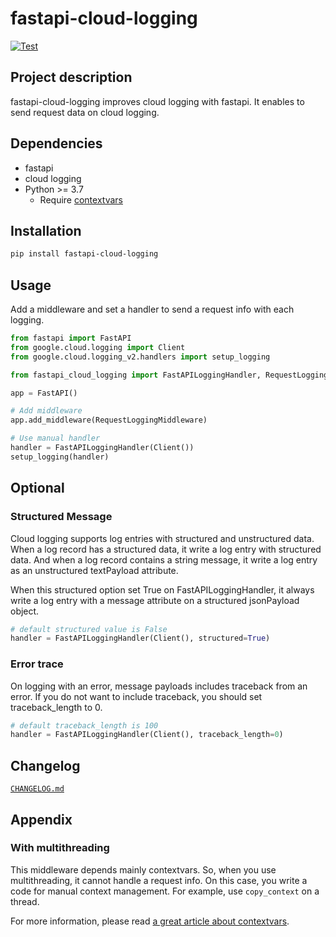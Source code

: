 # fastapi-cloud-logging

[![Test](https://github.com/quoth/fastapi-cloud-logging/actions/workflows/test.yaml/badge.svg)](https://github.com/quoth/fastapi-cloud-logging/actions/workflows/test.yaml)

## Project description

fastapi-cloud-logging improves cloud logging with fastapi. It enables to send request data on cloud logging.

## Dependencies

* fastapi
* cloud logging
* Python >= 3.7
  * Require [contextvars](https://docs.python.org/3/library/contextvars.html)

## Installation

```sh
pip install fastapi-cloud-logging
```

## Usage

Add a middleware and set a handler to send a request info with each logging.

```python
from fastapi import FastAPI
from google.cloud.logging import Client
from google.cloud.logging_v2.handlers import setup_logging

from fastapi_cloud_logging import FastAPILoggingHandler, RequestLoggingMiddleware

app = FastAPI()

# Add middleware
app.add_middleware(RequestLoggingMiddleware)

# Use manual handler
handler = FastAPILoggingHandler(Client())
setup_logging(handler)
```

## Optional

### Structured Message

Cloud logging supports log entries with structured and unstructured data.
When a log record has a structured data, it write a log entry with structured data. And when a log record contains a string message, it write a log entry as an unstructured textPayload attribute.

When this structured option set True on FastAPILoggingHandler, it always write a log entry with a message attribute on a structured jsonPayload object.

```python
# default structured value is False
handler = FastAPILoggingHandler(Client(), structured=True)
```

### Error trace

On logging with an error, message payloads includes traceback from an error.
If you do not want to include traceback, you should set traceback_length to 0.

```python
# default traceback_length is 100
handler = FastAPILoggingHandler(Client(), traceback_length=0)
```

## Changelog

[`CHANGELOG.md`](CHANGELOG.md)

## Appendix

### With multithreading

This middleware depends mainly contextvars. So, when you use multithreading, it cannot handle a request info. On this case, you write a code for manual context management. For example, use `copy_context` on a thread.

For more information, please read [a great article about contextvars][1].

[1]: https://kobybass.medium.com/python-contextvars-and-multithreading-faa33dbe953d
